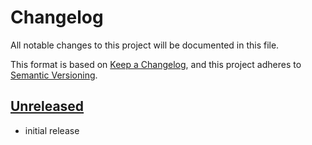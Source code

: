 # Changelog

All notable changes to this project will be documented in this file.

This format is based on [Keep a Changelog], and this project adheres to [Semantic Versioning].

## [Unreleased]

* initial release

<!-- links -->

[Unreleased]: https://github.com/ubnt-intrepid/siro/compare/siro-html-v0.1.0...HEAD
[0.1.0]: https://github.com/ubnt-intrepid/siro/tree/siro-html-v0.1.0

[Keep a Changelog]: https://keepachangelog.com/en/1.0.0/
[Semantic Versioning]: https://semver.org/spec/v2.0.0.html
